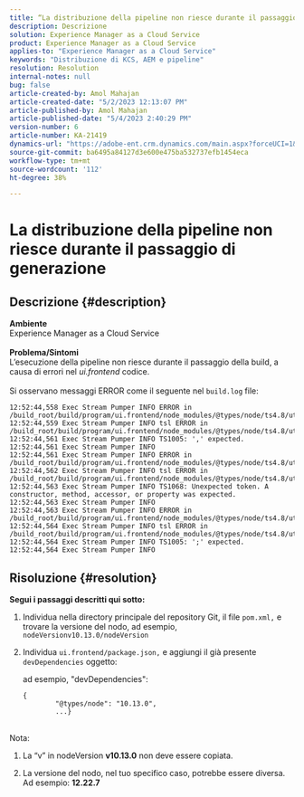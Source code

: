```yaml
---
title: “La distribuzione della pipeline non riesce durante il passaggio di generazione”
description: Descrizione
solution: Experience Manager as a Cloud Service
product: Experience Manager as a Cloud Service
applies-to: "Experience Manager as a Cloud Service"
keywords: "Distribuzione di KCS, AEM e pipeline"
resolution: Resolution
internal-notes: null
bug: false
article-created-by: Amol Mahajan
article-created-date: "5/2/2023 12:13:07 PM"
article-published-by: Amol Mahajan
article-published-date: "5/4/2023 2:40:29 PM"
version-number: 6
article-number: KA-21419
dynamics-url: "https://adobe-ent.crm.dynamics.com/main.aspx?forceUCI=1&pagetype=entityrecord&etn=knowledgearticle&id=ffe00cb1-e2e8-ed11-a7c6-6045bd006149"
source-git-commit: ba6495a84127d3e600e475ba532737efb1454eca
workflow-type: tm+mt
source-wordcount: '112'
ht-degree: 38%

---
```


# La distribuzione della pipeline non riesce durante il passaggio di generazione

## Descrizione {#description}

<b>Ambiente</b>
<br>Experience Manager as a Cloud Service<br><br>
<b>Problema/Sintomi</b>
<br>L’esecuzione della pipeline non riesce durante il passaggio della build, a causa di errori nel *ui.frontend* codice.<br><br>
Si osservano messaggi ERROR come il seguente nel `build.log` file:




```
12:52:44,558 Exec Stream Pumper INFO ERROR in /build_root/build/program/ui.frontend/node_modules/@types/node/ts4.8/util.d.ts
12:52:44,559 Exec Stream Pumper INFO tsl ERROR in /build_root/build/program/ui.frontend/node_modules/@types/node/ts4.8/util.d.ts(1485,42)
12:52:44,561 Exec Stream Pumper INFO TS1005: ',' expected.
12:52:44,561 Exec Stream Pumper INFO
12:52:44,561 Exec Stream Pumper INFO ERROR in /build_root/build/program/ui.frontend/node_modules/@types/node/ts4.8/util.d.ts
12:52:44,562 Exec Stream Pumper INFO tsl ERROR in /build_root/build/program/ui.frontend/node_modules/@types/node/ts4.8/util.d.ts(1485,44)
12:52:44,563 Exec Stream Pumper INFO TS1068: Unexpected token. A constructor, method, accessor, or property was expected.
12:52:44,563 Exec Stream Pumper INFO
12:52:44,563 Exec Stream Pumper INFO ERROR in /build_root/build/program/ui.frontend/node_modules/@types/node/ts4.8/util.d.ts
12:52:44,564 Exec Stream Pumper INFO tsl ERROR in /build_root/build/program/ui.frontend/node_modules/@types/node/ts4.8/util.d.ts(1485,57)
12:52:44,564 Exec Stream Pumper INFO TS1005: ';' expected.
12:52:44,564 Exec Stream Pumper INFO
```



## Risoluzione {#resolution}

<b>Segui i passaggi descritti qui sotto:</b>
1. Individua nella directory principale del repository Git, il file `pom.xml,` e trovare la versione del nodo, ad esempio, `nodeVersionv10.13.0/nodeVersion`


2. Individua `ui.frontend/package.json,` e aggiungi il già presente `devDependencies` oggetto:

   ad esempio, &quot;devDependencies&quot;:


   ```
   {
           "@types/node": "10.13.0",
           ...}
   ```



<br>Nota:<br>


1. La “v” in nodeVersion <b>v10.13.0</b> non deve essere copiata.


2. La versione del nodo, nel tuo specifico caso, potrebbe essere diversa. Ad esempio: <b>12.22.7</b>

